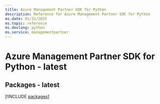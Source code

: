 ```yaml
---
title: Azure Management Partner SDK for Python
description: Reference for Azure Management Partner SDK for Python
ms.date: 01/31/2025
ms.topic: reference
ms.devlang: python
ms.service: managementpartner
---
```

# Azure Management Partner SDK for Python - latest
## Packages - latest
[!INCLUDE [packages](management-partner-index.md)]